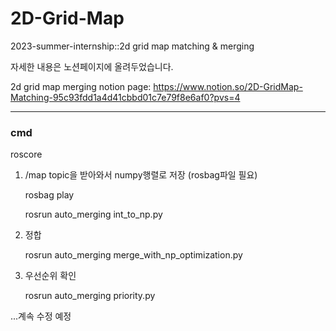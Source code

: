 # 2D-Grid-Map
2023-summer-internship::2d grid map matching &amp; merging


자세한 내용은 노션페이지에 올려두었습니다. 

2d grid map merging notion page: https://www.notion.so/2D-GridMap-Matching-95c93fdd1a4d41cbbd01c7e79f8e6af0?pvs=4


---
### cmd
   roscore
   
1. /map topic을 받아와서 numpy행렬로 저장 (rosbag파일 필요)
   
   rosbag play <bag file>
   
   rosrun auto_merging int_to_np.py
   
2. 정합
   
   rosrun auto_merging merge_with_np_optimization.py
   
3. 우선순위 확인
   
   rosrun auto_merging priority.py

...계속 수정 예정
